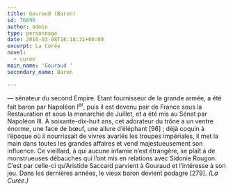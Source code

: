 ```yaml
---
title: Gouraud (Baron)
id: 76696
author: admin
type: personnage
date: 2010-03-08T16:18:31+00:00
excerpt: La Curée
novel:
  - curee
main_name: 'Gouraud '
secondary_name: Baron

---
```

— sénateur du second Empire. Etant fournisseur de la grande armée, a été fait baron par Napoléon l<sup>er</sup>, puis il est devenu pair de France sous la Restauration et sous la monarchie de Juillet, et a été mis au Sénat par Napoléon III. À soixante-dix-huit ans, cet adorateur du trône a un ventre énorme, une face de bœuf, une allure d&rsquo;éléphant [96] ; déjà coquin à l&rsquo;époque où il nourrissait de vivres avariés les troupes impériales, il met la main dans toutes les grandes affaires et vend majestueusement son influence. Ce vieillard, à qui aucune infamie n&rsquo;est étrangère, se plaît à de monstrueuses débauches qui l&rsquo;ont mis en relations avec Sidonie Rougon. C&rsquo;est par celle-ci qu&rsquo;Aristide Saccard parvient à Gouraud et l&rsquo;intéresse à son jeu. Dans les dernières années, le vieux baron devient podagre [279]. _(La Curée.)_